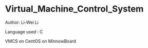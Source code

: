 # Virtual_Machine_Control_System

Author: Li-Wei Li

Language used : C

VMCS on CentOS on MinnowBoard
